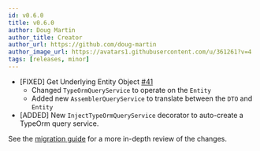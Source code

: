 ```yaml
---
id: v0.6.0
title: v0.6.0
author: Doug Martin
author_title: Creator
author_url: https://github.com/doug-martin
author_image_url: https://avatars1.githubusercontent.com/u/361261?v=4
tags: [releases, minor]
---
```


* [FIXED] Get Underlying Entity Object [#41](https://github.com/doug-martin/nestjs-query/issues)
  * Changed `TypeOrmQueryService` to operate on the `Entity`
  * Added new `AssemblerQueryService` to translate between the `DTO` and `Entity`
* [ADDED] New `InjectTypeOrmQueryService` decorator to auto-create a TypeOrm query service.

See the [migration guide](../docs/migration-guides/v0.5.x-to-v0.6.x) for a more in-depth review of the changes.
